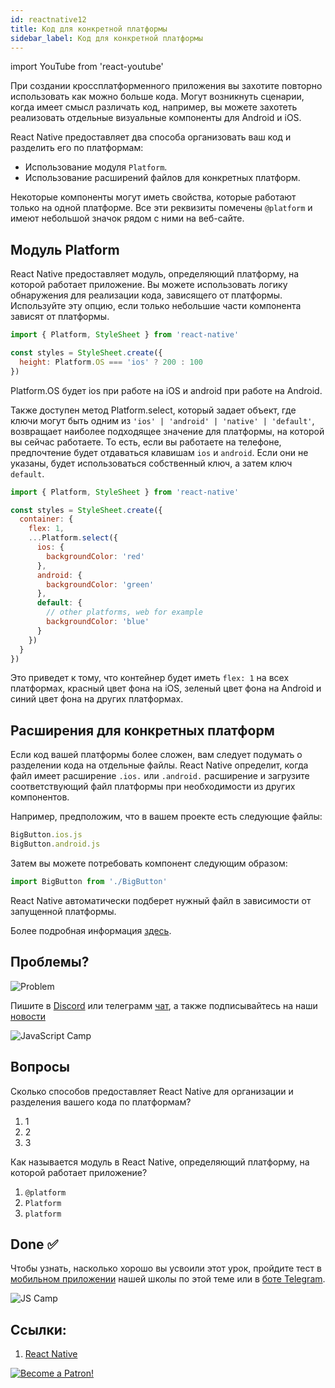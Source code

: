 ```yaml
---
id: reactnative12
title: Код для конкретной платформы
sidebar_label: Код для конкретной платформы
---
```


import YouTube from 'react-youtube'

При создании кроссплатформенного приложения вы захотите повторно использовать как можно больше кода. Могут возникнуть сценарии, когда имеет смысл различать код, например, вы можете захотеть реализовать отдельные визуальные компоненты для Android и iOS.

React Native предоставляет два способа организовать ваш код и разделить его по платформам:

- Использование модуля `Platform`.
- Использование расширений файлов для конкретных платформ.

Некоторые компоненты могут иметь свойства, которые работают только на одной платформе. Все эти реквизиты помечены `@platform` и имеют небольшой значок рядом с ними на веб-сайте.

## Модуль Platform

React Native предоставляет модуль, определяющий платформу, на которой работает приложение. Вы можете использовать логику обнаружения для реализации кода, зависящего от платформы. Используйте эту опцию, если только небольшие части компонента зависят от платформы.

```jsx
import { Platform, StyleSheet } from 'react-native'

const styles = StyleSheet.create({
  height: Platform.OS === 'ios' ? 200 : 100
})
```

Platform.OS будет ios при работе на iOS и android при работе на Android.

Также доступен метод Platform.select, который задает объект, где ключи могут быть одним из `'ios' | 'android' | 'native' | 'default'`, возвращает наиболее подходящее значение для платформы, на которой вы сейчас работаете. То есть, если вы работаете на телефоне, предпочтение будет отдаваться клавишам `ios` и `android`. Если они не указаны, будет использоваться собственный ключ, а затем ключ `default`.

```jsx
import { Platform, StyleSheet } from 'react-native'

const styles = StyleSheet.create({
  container: {
    flex: 1,
    ...Platform.select({
      ios: {
        backgroundColor: 'red'
      },
      android: {
        backgroundColor: 'green'
      },
      default: {
        // other platforms, web for example
        backgroundColor: 'blue'
      }
    })
  }
})
```

Это приведет к тому, что контейнер будет иметь `flex: 1` на всех платформах, красный цвет фона на iOS, зеленый цвет фона на Android и синий цвет фона на других платформах.

## Расширения для конкретных платформ

Если код вашей платформы более сложен, вам следует подумать о разделении кода на отдельные файлы. React Native определит, когда файл имеет расширение `.ios.` или `.android.` расширение и загрузите соответствующий файл платформы при необходимости из других компонентов.

Например, предположим, что в вашем проекте есть следующие файлы:

```jsx
BigButton.ios.js
BigButton.android.js
```

Затем вы можете потребовать компонент следующим образом:

```jsx
import BigButton from './BigButton'
```

React Native автоматически подберет нужный файл в зависимости от запущенной платформы.

Более подробная информация [здесь](https://reactnative.dev/docs/platform-specific-code).

## Проблемы?

![Problem](https://media.giphy.com/media/xTiTnGeUsWOEwsGoG4/giphy.gif)

Пишите в [Discord](https://discord.gg/6GDAfXn) или телеграмм [чат](https://t.me/jscampapp), а также подписывайтесь на наши [новости](https://t.me/javascriptapp)

![JavaScript Camp](/img/bandlink.png)

## Вопросы

Сколько способов предоставляет React Native для организации и разделения вашего кода по платформам?

1. 1
2. 2
3. 3

Как называется модуль в React Native, определяющий платформу, на которой работает приложение?

1. `@platform`
2. `Platform`
3. `platform`

## Done ✅

Чтобы узнать, насколько хорошо вы усвоили этот урок, пройдите тест в [мобильном приложении](http://onelink.to/njhc95) нашей школы по этой теме или в [боте Telegram](https://t.me/javascriptcamp_bot).

![JS Camp](/img/app.jpg)

## Ссылки:

1. [React Native](https://reactnative.dev/docs/platform-specific-code)

[![Become a Patron!](/img/logo/patreon.jpg)](https://www.patreon.com/bePatron?u=31769291)
